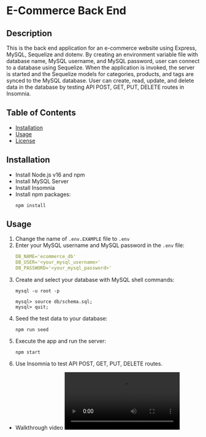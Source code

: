 <!-- omit in toc -->
# E-Commerce Back End

<!-- omit in toc -->
## Description

This is the back end application for an e-commerce website using Express, MySQL, Sequelize and dotenv. By creating an environment variable file with database name, MySQL username, and MySQL password, user can connect to a database using Sequelize. When the application is invoked, the server is started and the Sequelize models for categories, products, and tags are synced to the MySQL database. User can create, read, update, and delete data in the database by testing API POST, GET, PUT, DELETE routes in Insomnia.

<!-- omit in toc -->
## Table of Contents
- [Installation](#installation)
- [Usage](#usage)
- [License](#license)

## Installation
- Install Node.js v16 and npm
- Install MySQL Server
- Install Insomnia
- Install npm packages:
  ```
  npm install
  ```

## Usage
1. Change the name of `.env.EXAMPLE` file to `.env`
2. Enter your MySQL username and MySQL password in the `.env` file:
    ```yaml
    DB_NAME='ecommerce_db'
    DB_USER='<your_mysql_username>'
    DB_PASSWORD='<your_mysql_password>'
    ```
3. Create and select your database with MySQL shell commands:
    ```
    mysql -u root -p
    ```
    ```shell
    mysql> source db/schema.sql;
    mysql> quit;
    ```
4. Seed the test data to your database:
    ```
    npm run seed
    ```
5. Execute the app and run the server:
    ```
    npm start
    ```
6. Use Insomnia to test API POST, GET, PUT, DELETE routes.
- Walkthrough video
<video src="https://user-images.githubusercontent.com/116880367/236390162-bff7881a-915b-4eca-a48d-57673cbaa495.mp4"></video>
